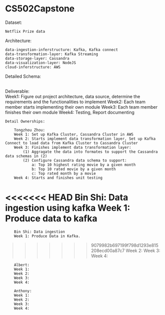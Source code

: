 # CS502Capstone
Dataset:

	Netflix Prize data

Architecture:

	data-ingestion-inferstructure: Kafka, Kafka connect
	data-transformation-layer: Kafka Streaming
	data-storage-layer: Cassandra
	data-visualization-layer: NodeJS
	cloud-inferstructure: AWS

Detailed Schema:

​	
Deliverable:
​	
	Week1: Figure out project architecture, data source, determine the requirements and the functionalities to implement
	Week2: Each team member starts implementing their own module
	Week3: Each team member finishes their own module
	Week4: Testing, Report documenting		
	
	Detail Ownerships:
	
		Tongzhou Zhou: 
		Week 1: Set up Kafka Cluster, Cassandra Cluster in AWS
		Week 2: Starts implement data transformation layer, Set up Kafka Connect to load data from Kafka Cluster to Cassandra Cluster 
		Week 3: Finishes implement data transformation layer: 
			(1) Aggragate the data into formates to support the Cassandra data schemas in (2)
			(2) Configure Cassandra data schema to support:
				a: Top 10 highest rating movie by a given month
				b: Top 10 rated movie by a given month
				c: Top rated month by a movie		
		Week 4: Starts and finishes unit testing
		
<<<<<<< HEAD
		Bin Shi: Data ingestion using kafka
		Week 1: Produce data to kafka
=======
		Bin Shi: Data ingestion
		Week 1: Produce Data in Kafka.
>>>>>>> 9079982b697199f798d1293e815208ecd00a87c7
		Week 2: 
		Week 3: 
		Week 4: 
		
		Albert:
		Week 1: 
		Week 2: 
		Week 3: 
		Week 4: 
		
		Anthony:
		Week 1: 
		Week 2: 
		Week 3: 
		Week 4: 


​		

